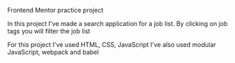 Frontend Mentor practice project

In this project I've made a search application for a job list.
By clicking on job tags you will filter the job list

For this project I've used HTML, CSS, JavaScript
I've also used modular JavaScript, webpack and babel